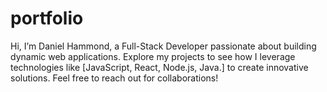 # portfolio

Hi, I’m Daniel Hammond, a Full-Stack Developer passionate about building dynamic web applications. Explore my projects to see how I leverage technologies like [JavaScript, React, Node.js, Java.] to create innovative solutions. Feel free to reach out for collaborations!